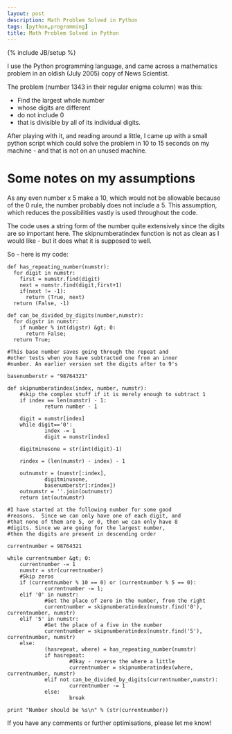 ```yaml
---
layout: post
description: Math Problem Solved in Python
tags: [python,programming]
title: Math Problem Solved in Python
---
```

{% include JB/setup %}

I use the Python programming language, and came across a mathematics problem in an oldish (July 2005) copy of News Scientist.

The problem (number 1343 in their regular enigma column) was this:
* Find the largest whole number
* whose digits are different
* do not include 0
* that is divisible by all of its individual digits.

After playing with it, and reading around a little, I came up with a small python script which could solve the problem in 10 to 15 seconds on my machine - and that is not on an unused machine.

# Some notes on my assumptions

As any even number x 5 make a 10, which would not be allowable because of the 0 rule, the number probably does not include a 5. This assumption, which reduces the possibilities vastly is used throughout the code.

The code uses a string form of the number quite extensively since the digits are so important here. The skipnumberatindex function is not as clean as I would like - but it does what it is supposed to well.

So - here is my code:

    def has_repeating_number(numstr):
      for digit in numstr:
        first = numstr.find(digit)
        next = numstr.find(digit,first+1)
        if(next != -1):
          return (True, next)
      return (False, -1)

    def can_be_divided_by_digits(number,numstr):
      for digstr in numstr:
        if number % int(digstr) &gt; 0:
          return False;
      return True;

    #This base number saves going through the repeat and 
    #other tests when you have subtracted one from an inner
    #number. An earlier version set the digits after to 9's

    basenumberstr = "98764321"

    def skipnumberatindex(index, number, numstr):
        #skip the complex stuff if it is merely enough to subtract 1
        if index == len(numstr) - 1:
                return number - 1

        digit = numstr[index]
        while digit=='0':
                index -= 1
                digit = numstr[index]

        digitminusone = str(int(digit)-1)

        rindex = (len(numstr) - index) - 1

        outnumstr = (numstr[:index],
                digitminusone,
                basenumberstr[:rindex])
        outnumstr = ''.join(outnumstr)
        return int(outnumstr)

    #I have started at the following number for some good 
    #reasons.  Since we can only have one of each digit, and
    #that none of them are 5, or 0, then we can only have 8
    #digits. Since we are going for the largest number,
    #then the digits are present in descending order

    currentnumber = 98764321

    while currentnumber &gt; 0:
        currentnumber -= 1
        numstr = str(currentnumber)
        #Skip zeros
        if (currentnumber % 10 == 0) or (currentnumber % 5 == 0):
                currentnumber -= 1;
        elif '0' in numstr:
                #Get the place of zero in the number, from the right
                currentnumber = skipnumberatindex(numstr.find('0'), currentnumber, numstr)
        elif '5' in numstr:
                #Get the place of a five in the number
                currentnumber = skipnumberatindex(numstr.find('5'), currentnumber, numstr)
        else:
                (hasrepeat, where) = has_repeating_number(numstr)
                if hasrepeat:
                        #Okay - reverse the where a little
                        currentnumber = skipnumberatindex(where, currentnumber, numstr)
                elif not can_be_divided_by_digits(currentnumber,numstr):
                        currentnumber -= 1
                else:
                        break

    print "Number should be %s\n" % (str(currentnumber))

If you have any comments or further optimisations, please let me know!

